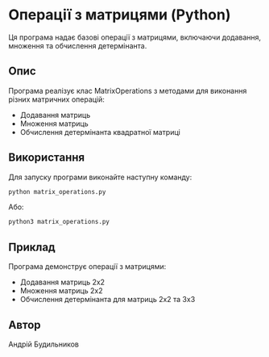 # Операції з матрицями (Python)

Ця програма надає базові операції з матрицями, включаючи додавання, множення та обчислення детермінанта.

## Опис

Програма реалізує клас MatrixOperations з методами для виконання різних матричних операцій:
- Додавання матриць
- Множення матриць
- Обчислення детермінанта квадратної матриці

## Використання

Для запуску програми виконайте наступну команду:

```bash
python matrix_operations.py
```

Або:

```bash
python3 matrix_operations.py
```

## Приклад

Програма демонструє операції з матрицями:
- Додавання матриць 2x2
- Множення матриць 2x2
- Обчислення детермінанта для матриць 2x2 та 3x3

## Автор

Андрій Будильников